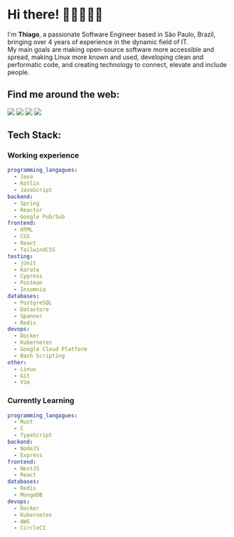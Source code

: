# Hi there! 👋🏽👨🏾‍💻

I'm **Thiago**, a passionate Software Engineer based in São Paulo, Brazil, bringing over 4 years of experience in the dynamic field of IT.  
My main goals are making open-source software more accessible and spread, making Linux more known and used, developing clean and performatic code, and creating technology to connect, elevate and include people.  
  

## Find me around the web:

<div>
  <a href="https://www.linkedin.com/in/souzathg/" target="_blank"><img src="https://img.shields.io/badge/LinkedIn-0077B5?style=for-the-badge&logo=linkedin&logoColor=white" /></a>
  <a href="mailto:thgsouza@outlook.com"><img src="https://img.shields.io/badge/Microsoft_Outlook-0078D4?style=for-the-badge&logo=microsoft-outlook&logoColor=white" /></a>
  <a href="https://discord.gg/tJn9FUWySf" target="_blank"><img src="https://img.shields.io/badge/Discord-7289DA?style=for-the-badge&logo=discord&logoColor=white" /></a>
  <a href="https://steamcommunity.com/id/souzathg" target="_blank"><img src="https://img.shields.io/badge/Steam-000000?style=for-the-badge&logo=steam&logoColor=white"/></a>
</div>
  
##
  
## Tech Stack:

### Working experience
```yaml
programming_langagues:
  - Java
  - Kotlin
  - JavaScript
backend:
  - Spring
  - Reactor
  - Google Pub/Sub
frontend:
  - HTML
  - CSS
  - React
  - TailwindCSS
testing:
  - jUnit
  - Karate
  - Cypress
  - Postman
  - Insomnia
databases:
  - PostgreSQL
  - Datastore
  - Spanner
  - Redis
devops:
  - Docker
  - Kubernetes
  - Google Cloud Platform
  - Bash Scripting
other:
  - Linux
  - Git
  - Vim
```

### Currently Learning
```yaml
programming_langagues:
  - Rust
  - C
  - TypeScript
backend:
  - NodeJS
  - Express
frontend:
  - NextJS
  - React
databases:
  - Redis
  - MongoDB
devops:
  - Docker
  - Kubernetes
  - AWS
  - CircleCI
```
